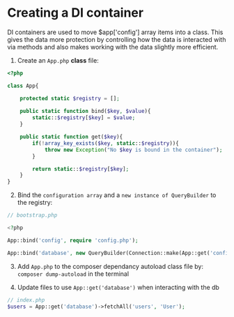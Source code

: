 # Creating a DI container

DI containers are used to move $app['config'] array items into a class. This gives the data more protection by controlling how the data is interacted with via methods and also makes working with the data slightly more efficient.

1. Create an `App.php` **class** file:
```php
<?php

class App{

    protected static $registry = [];
    
    public static function bind($key, $value){
        static::$registry[$key] = $value;
    }

    public static function get($key){
        if(!array_key_exists($key, static::$registry)){
            throw new Exception("No $key is bound in the container");
        }

        return static::$registry[$key];
    }
}

```

2. Bind the `configuration array` and a `new instance of QueryBuilder` to the registry:

```php
// bootstrap.php

<?php

App::bind('config', require 'config.php');

App::bind('database', new QueryBuilder(Connection::make(App::get('config')['database']))); 

```

3. Add `App.php` to the composer dependancy autoload class file by: `composer dump-autoload` in the terminal

4. Update files to use `App::get('database')` when interacting with the db

```php
// index.php
$users = App::get('database')->fetchAll('users', 'User');
```